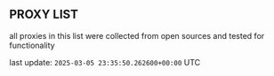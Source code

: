 ## PROXY LIST

all proxies in this list were collected from open sources and tested for functionality

last update: `2025-03-05 23:35:50.262600+00:00` UTC